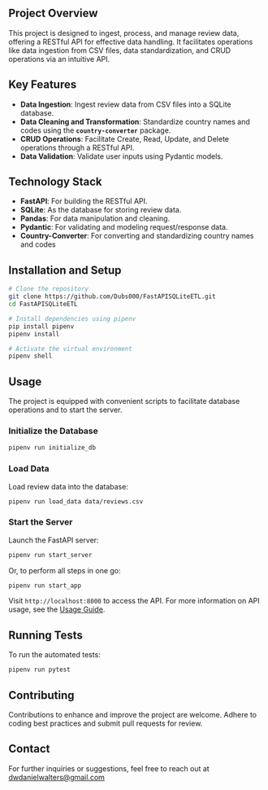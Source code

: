## Project Overview

This project is designed to ingest, process, and manage review data, offering a RESTful API for effective data handling. It facilitates operations like data ingestion from CSV files, data standardization, and CRUD operations via an intuitive API.

## **Key Features**

- **Data Ingestion**: Ingest review data from CSV files into a SQLite database.
- **Data Cleaning and Transformation**: Standardize country names and codes using the **`country-converter`** package.
- **CRUD Operations**: Facilitate Create, Read, Update, and Delete operations through a RESTful API.
- **Data Validation**: Validate user inputs using Pydantic models.

## **Technology Stack**

- **FastAPI**: For building the RESTful API.
- **SQLite**: As the database for storing review data.
- **Pandas**: For data manipulation and cleaning.
- **Pydantic**: For validating and modeling request/response data.
- **Country-Converter**: For converting and standardizing country names and codes

## Installation and Setup

```bash
# Clone the repository
git clone https://github.com/Dubs000/FastAPISQLiteETL.git
cd FastAPISQLiteETL

# Install dependencies using pipenv
pip install pipenv
pipenv install

# Activate the virtual environment
pipenv shell

```

## Usage

The project is equipped with convenient scripts to facilitate database operations and to start the server.

### Initialize the Database

```bash
pipenv run initialize_db

```

### Load Data

Load review data into the database:

```bash
pipenv run load_data data/reviews.csv

```

### Start the Server

Launch the FastAPI server:

```bash
pipenv run start_server

```

Or, to perform all steps in one go:

```bash
pipenv run start_app

```

Visit `http://localhost:8000` to access the API. For more information on API usage, see the [Usage Guide](docs/api_usage.md).

## Running Tests
To run the automated tests:

```bash
pipenv run pytest
```

## Contributing

Contributions to enhance and improve the project are welcome. Adhere to coding best practices and submit pull requests for review.

## Contact

For further inquiries or suggestions, feel free to reach out at dwdanielwalters@gmail.com